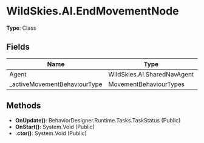 ﻿# WildSkies.AI.EndMovementNode

**Type**: Class

## Fields

| Name | Type | Access |
|------|------|--------|
| Agent | WildSkies.AI.SharedNavAgent | Public |
| _activeMovementBehaviourType | MovementBehaviourTypes | Private |

## Methods

- **OnUpdate()**: BehaviorDesigner.Runtime.Tasks.TaskStatus (Public)
- **OnStart()**: System.Void (Public)
- **.ctor()**: System.Void (Public)

